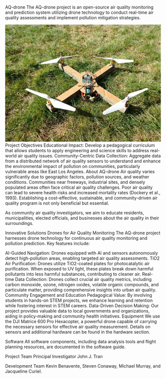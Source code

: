 AQ-drone
The AQ-drone project is an open-source air quality monitoring and prediction system utilizing drone technology to conduct real-time air quality assessments and implement pollution mitigation strategies.

<img src="images/drone prototype.jpg" width="800">
</b>Project Objectives</b>
Educational Impact: Develop a pedagogical curriculum that allows students to apply engineering and science skills to address real-world air quality issues.
Community-Centric Data Collection: Aggregate data from a distributed network of air quality sensors to understand and enhance the environmental impact of pollution on communities, particularly vulnerable areas like East Los Angeles.
About AQ-drone
Air quality varies significantly due to geographic factors, pollution sources, and weather conditions. Communities near freeways, industrial sites, and densely populated areas often face critical air quality challenges. Poor air quality can lead to severe health risks and increased mortality rates (Dockery et al., 1993). Establishing a cost-effective, sustainable, and community-driven air quality program is not only beneficial but essential.

As community air quality investigators, we aim to educate residents, municipalities, elected officials, and businesses about the air quality in their surroundings.

Innovative Solutions
Drones for Air Quality Monitoring
The AQ-drone project harnesses drone technology for continuous air quality monitoring and pollution prediction. Key features include:

AI-Guided Navigation: Drones equipped with AI and sensors autonomously detect high-pollution areas, enabling targeted air quality assessments.
TiO2 Air Purification: Drones utilize TiO2-coated plates for photocatalytic air purification. When exposed to UV light, these plates break down harmful pollutants into less harmful substances, contributing to cleaner air.
Real-time Data Collection: Drones collect crucial air quality metrics, including carbon monoxide, ozone, nitrogen oxides, volatile organic compounds, and particulate matter, providing comprehensive insights into urban air quality.
Community Engagement and Education
Pedagogical Value: By involving students in hands-on STEM projects, we enhance learning and retention while fostering interest in STEM careers.
Data-Driven Decision Making: Our project provides valuable data to local governments and organizations, aiding in policy-making and community health initiatives.
Equipment
We use the DJI Matrice 600 Pro Hexacopter, a powerful drone capable of carrying the necessary sensors for effective air quality measurement. Details on sensors and additional hardware can be found in the hardware section.

Software
All software components, including data analysis tools and flight planning resources, are documented in the software guide.

Project Team
Principal Investigator
John J. Tran

Development Team
Kevin Benavente, Steven Conaway, Michael Murray, and Jacqueline Curiel.
